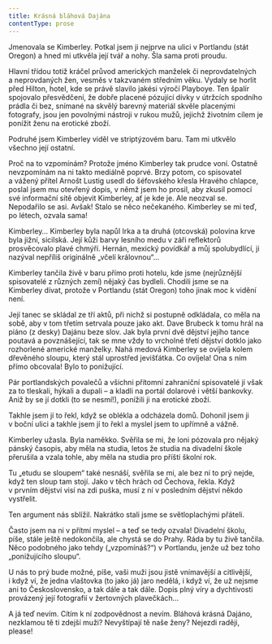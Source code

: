 ```yaml
---
title: Krásná bláhová Dajána
contentType: prose
---
```


<section>

Jmenovala se Kimberley. Potkal jsem ji nejprve na ulici v Portlandu (stát Oregon) a hned mi utkvěla její tvář a nohy. Šla sama proti proudu.

Hlavní třídou totiž kráčel průvod amerických manželek či neprovdatelných a neprovdaných žen, vesměs v takzvaném středním věku. Vydaly se horlit před Hilton, hotel, kde se právě slavilo jakési výročí Playboye. Ten špalír spojovalo přesvědčení, že dobře placené pózující dívky v útržcích spodního prádla či bez, snímané na skvělý barevný materiál skvěle placenými fotografy, jsou jen povolnými nástroji v rukou mužů, jejichž životním cílem je ponížit ženu na erotické zboží.

Podruhé jsem Kimberley viděl ve striptýzovém baru. Tam mi utkvělo všechno její ostatní.

Proč na to vzpomínám? Protože jméno Kimberley tak prudce voní. Ostatně nevzpomínám na ni takto mediálně poprvé. Brzy potom, co spisovatel a vážený přítel Arnošt Lustig usedl do šéfovského křesla Hravého chlapce, poslal jsem mu otevřený dopis, v němž jsem ho prosil, aby zkusil pomocí své informační sítě objevit Kimberley, ať je kde je. Ale neozval se. Nepodařilo se asi. Avšak! Stalo se něco nečekaného. Kimberley se mi teď, po létech, ozvala sama!

Kimberley… Kimberley byla napůl Irka a ta druhá (otcovská) polovina krve byla jižní, sicilská. Její kůži barvy lesního medu v záři reflektorů prosvěcovalo plavé chmýří. Hernán, mexický povídkář a můj spolubydlící, ji nazýval nepříliš originálně „včelí královnou“…

Kimberley tančila živě v baru přímo proti hotelu, kde jsme (nejrůznější spisovatelé z různých zemí) nějaký čas bydleli. Chodili jsme se na Kimberley dívat, protože v Portlandu (stát Oregon) toho jinak moc k vidění není.

Její tanec se skládal ze tří aktů, při nichž si postupně odkládala, co měla na sobě, aby v tom třetím setrvala pouze jako akt. Dave Brubeck k tomu hrál na piáno (z desky) Dajánu beze slov. Jak byla první dvě dějství jejího tance poutavá a povznášející, tak se mne vždy to vrcholné třetí dějství dotklo jako rozhorlené americké manželky. Nahá medová Kimberley se ovíjela kolem dřevěného sloupu, který stál uprostřed jevišťátka. Co ovíjela! Ona s ním přímo obcovala! Bylo to ponižující.

Pár portlandských povalečů a všichni přítomní zahraniční spisovatelé jí však za to tleskali, hýkali a dupali – a kladli na portál dolarové i větší bankovky. Aniž by se jí dotkli (to se nesmí!), ponížili ji na erotické zboží.

Takhle jsem jí to řekl, když se oblékla a odcházela domů. Dohonil jsem ji v boční ulici a takhle jsem jí to řekl a myslel jsem to upřímně a vážně.

Kimberley užasla. Byla naměkko. Svěřila se mi, že loni pózovala pro nějaký pánský časopis, aby měla na studia, letos že studia na divadelní škole přerušila a vzala tohle, aby měla na studia pro příští školní rok.

Tu „etudu se sloupem“ také nesnáší, svěřila se mi, ale bez ní to prý nejde, když ten sloup tam stojí. Jako v těch hrách od Čechova, řekla. Když v prvním dějství visí na zdi puška, musí z ní v posledním dějství někdo vystřelit.

Ten argument nás sblížil. Nakrátko stali jsme se světloplachými přáteli.

Často jsem na ni v přítmí myslel – a teď se tedy ozvala! Divadelní školu, píše, stále ještě nedokončila, ale chystá se do Prahy. Ráda by tu živě tančila. Něco podobného jako tehdy („vzpomínáš?“) v Portlandu, jenže už bez toho „ponižujícího sloupu“.

U nás to prý bude možné, píše, vaši muži jsou jistě vnímavější a citlivější, i když ví, že jedna vlaštovka (to jako já) jaro nedělá, i když ví, že už nejsme ani to Československo, a tak dále a tak dále. Dopis plný víry a dychtivosti provázený její fotografií v žertovných plavečkách…

A já teď nevím. Cítím k ní zodpovědnost a nevím. Bláhová krásná Dajáno, nezklamou tě ti zdejší muži? Nevyštípají tě naše ženy? Nejezdi raději, please!

</section>
